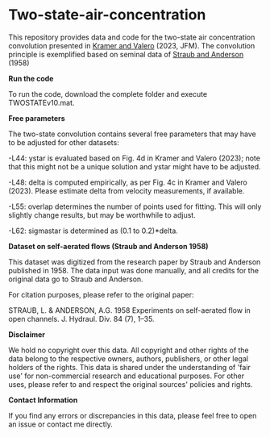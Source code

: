 # Two-state-air-concentration
This repository provides data and code for the two-state air concentration convolution presented in [Kramer and Valero](https://doi.org/10.1017/jfm.2023.440) (2023, JFM). The convolution principle is exemplified based on seminal data of [Straub and Anderson](https://doi.org/10.1061/JYCEAJ.0000261) (1958)

**Run the code**

To run the code, download the complete folder and execute TWOSTATEv10.mat. 

**Free parameters**

The two-state convolution contains several free parameters that may have to be adjusted for other datasets:

-L44: ystar is evaluated based on Fig. 4d in Kramer and Valero (2023); note that this might not be a unique solution and ystar might have to be adjusted.

-L48: delta is computed empirically, as per Fig. 4c in Kramer and Valero (2023). Please estimate delta from velocity measurements, if available.

-L55: overlap determines the number of points used for fitting. This will only slightly change results, but may be worthwhile to adjust.

-L62: sigmastar is determined as (0.1 to 0.2)*delta.


**Dataset on self-aerated flows (Straub and Anderson 1958)**

This dataset was digitized from the research paper by Straub and Anderson published in 1958. The data input was done manually, and all credits for the original data go to Straub and Anderson.

For citation purposes, please refer to the original paper:

STRAUB, L. & ANDERSON, A.G. 1958 Experiments on self-aerated flow in open channels. J. Hydraul. Div. 84 (7), 1–35.

**Disclaimer**

We hold no copyright over this data. All copyright and other rights of the data belong to the respective owners, authors, publishers, or other legal holders of the rights. This data is shared under the understanding of 'fair use' for non-commercial research and educational purposes. For other uses, please refer to and respect the original sources' policies and rights.

**Contact Information**

If you find any errors or discrepancies in this data, please feel free to open an issue or contact me directly.
